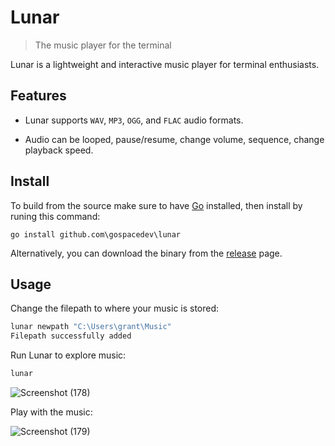 # Lunar

> The music player for the terminal

Lunar is a lightweight and interactive music player for terminal enthusiasts.

## Features
- Lunar supports `WAV`, `MP3`, `OGG`, and `FLAC` audio formats.

- Audio can be looped, pause/resume, change volume, sequence, change playback speed.

## Install
To build from the source make sure to have [Go](https://go.dev/) installed, then install by runing this command:
```
go install github.com\gospacedev\lunar
```

Alternatively, you can download the binary from the [release](https://github.com/gospacedev/lunar/releases) page.

## Usage
Change the filepath to where your music is stored:

```powershell
lunar newpath "C:\Users\grant\Music"
Filepath successfully added
```

Run Lunar to explore music:
```powershell
lunar
```
![Screenshot (178)](https://user-images.githubusercontent.com/83633399/199718943-d31280b1-2bc3-4ae6-a468-a047a0b73dd6.png)

Play with the music:

![Screenshot (179)](https://user-images.githubusercontent.com/83633399/199719026-1b55b92c-8df3-49f6-ba83-d34dff4bc16e.png)
